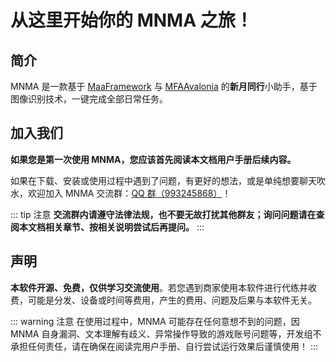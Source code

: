 # 从这里开始你的 MNMA 之旅！

## 简介

MNMA 是一款基于 [MaaFramework](https://github.com/MaaXYZ/MaaFramework) 与 [MFAAvalonia](https://github.com/SweetSmellFox/MFAAvalonia) 的**新月同行**小助手，基于图像识别技术，一键完成全部日常任务。

## 加入我们

**如果您是第一次使用 MNMA，您应该首先阅读本文档用户手册后续内容。**

如果在下载、安装或使用过程中遇到了问题，有更好的想法，或是单纯想要聊天吹水，欢迎加入 MNMA 交流群：[QQ 群（993245868）](http://qm.qq.com/cgi-bin/qm/qr?_wv=1027&k=VMC132QhbMDLi5U62MlDRvtCMj9WOXRr&authKey=yJNKO4sQ%2BBFHpBCLSSEvVOAyz%2FPjknNSl70W3ugg2%2BpELnKmEiHamj1emJMWcLwQ&noverify=0&group_code=993245868)！

::: tip 注意
**交流群内请遵守法律法规，也不要无故打扰其他群友；询问问题请在查阅本文档相关章节、按相关说明尝试后再提问。**
:::

## 声明

**本软件开源、免费，仅供学习交流使用**。若您遇到商家使用本软件进行代练并收费，可能是分发、设备或时间等费用，产生的费用、问题及后果与本软件无关。

::: warning 注意
在使用过程中，MNMA 可能存在任何意想不到的问题，因 MNMA 自身漏洞、文本理解有歧义、异常操作导致的游戏账号问题等，开发组不承担任何责任，请在确保在阅读完用户手册、自行尝试运行效果后谨慎使用！
:::
